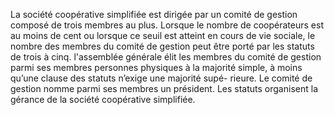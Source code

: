 La société coopérative simplifiée est dirigée par un comité de gestion composé de trois membres au plus. Lorsque le nombre de coopérateurs est au moins de cent ou lorsque ce seuil est atteint en cours de vie sociale, le nombre des membres du comité de gestion peut être porté par les statuts de trois à cinq.
l'assemblée générale élit les membres du comité de gestion parmi ses membres personnes physiques à la majorité simple, à moins qu’une clause des statuts n’exige une majorité supé- rieure.
Le comité de gestion nomme parmi ses membres un président.
Les statuts organisent la gérance de la société coopérative simplifiée.